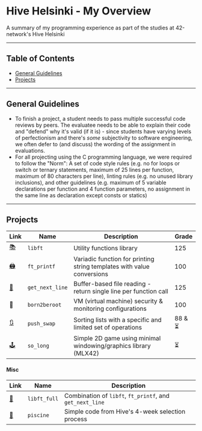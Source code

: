 # Hive Helsinki - My Overview

A summary of my programming experience as part of the studies at 42-network's Hive Helsinki

---

## Table of Contents

- [General Guidelines](#general-guidelines)
- [Projects](#projects)

---

## General Guidelines

- To finish a project, a student needs to pass multiple successful code reviews by peers. The evaluatee needs to be able to explain their code and "defend" why it's valid (if it is) - since students have varying levels of perfectionism and there's _some_ subjectivity to software engineering, we often defer to (and discuss) the wording of the assignment in evaluations.
- For all projecting using the C programming language, we were required to follow the "Norm": A set of code style rules (e.g. no for loops or switch or ternary statements, maximum of 25 lines per function, maximum of 80 characters per line), linting rules (e.g. no unused library inclusions), and other guidelines (e.g. maximum of 5 variable declarations per function and 4 function parameters, no assignment in the same line as declaration except consts or statics)

---

## Projects

| Link                                                 | Name            | Description                                                            | Grade   |
| ---------------------------------------------------- | --------------- | ---------------------------------------------------------------------- | ------- |
| [📚](https://github.com/EvAvKein/hive_libft)         | `libft`         | Utility functions library                                              | 125     |
| [🖨️](https://github.com/EvAvKein/hive_ft_printf)     | `ft_printf`     | Variadic function for printing string templates with value conversions | 100     |
| [📏](https://github.com/EvAvKein/hive_get_next_line) | `get_next_line` | Buffer-based file reading - return single line per function call       | 125     |
| 🚫                                                   | `born2beroot`   | VM (virtual machine) security & monitoring configurations              | 100     |
| [🔃](https://github.com/EvAvKein/hive_push_swap)     | `push_swap`     | Sorting lists with a specific and limited set of operations            | 88 & ⏳ |
| [🕹️](https://github.com/EvAvKein/hive_so_long)       | `so_long`       | Simple 2D game using minimal windowing/graphics library (MLX42)        | ⏳      |

#### Misc

| Link                                                    | Name         | Description                                              |
| ------------------------------------------------------- | ------------ | -------------------------------------------------------- |
| [🧰]()                                                  | `libft_full` | Combination of `libft`, `ft_printf`, and `get_next_line` |
| [👶](https://github.com/EvAvKein/hive_piscine_july2024) | `piscine`    | Simple code from Hive's 4-week selection process         |
